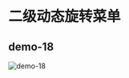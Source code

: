 # 二级动态旋转菜单

## demo-18

![demo-18](https://github.com/vxhly/web-demo/blob/master/demo-18/images/demo-18.png)
